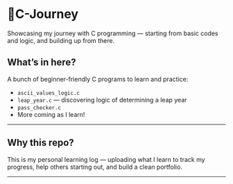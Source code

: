 # 🚀C-Journey
Showcasing my journey with C programming — starting from basic codes and logic, and building up from there.


##  What’s in here?

A bunch of beginner-friendly C programs to learn and practice:
- `ascii_values_logic.c`
- `leap_year.c` — discovering logic of determining a leap year
- `pass_checker.c` 
- More coming as I learn!

---

##  Why this repo?

This is my personal learning log — uploading what I learn to track my progress, help others starting out, and build a clean portfolio.

---




